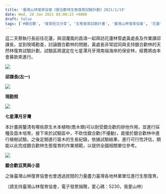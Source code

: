 ```yaml
---
title: '臺灣山林復育協會《銀合歡林生態復育試驗計劃》2021/1/19'
date: Wed, 20 Jan 2021 03:08:22 +0000
draft: false
tags: ['#銀合歡', '復育短文分享', '生態復育試驗計畫', '臺灣山林復育協會', '花蓮', '銀合歡林生態復育']
---
```


這二天蔡執行長前往花蓮，與洄瀾風的昌鴻一起拜訪花蓮林管處黃處長及作業課邱課長，並到現場勘查，討論銀合歡林的問題，黃處長非常認同與支持銀合歡林的天然林復育試驗計劃，試驗區將選定在七星潭月牙灣南端海岸的保安林，經費將由本會募款來進行。

![](https://www.reforestation.tw/wp-content/uploads/2021/01/139235336_4009812245705052_1574295780394084299_n-1.jpg)

**邱課長(左一)**

![](https://www.reforestation.tw/wp-content/uploads/2021/01/139258059_4009812342371709_3556021526213092782_n-1.jpg)

**現勘照**

![](https://www.reforestation.tw/wp-content/uploads/2021/01/139798710_4009812152371728_7648553426169692428_n-2.jpg)

**七星潭月牙灣**

本計畫將釐清有哪些原生木本植物(喬木類)可以耐受銀合歡的排他作用，並進行採種及苗木培育。接下來於試驗區中，不砍伐銀合歡(不擾動)，直接於銀合歡林中進行植樹試驗。之後定期進行苗木的生長紀錄，依據試驗結果，進行可行性評估，期能以此完成銀合歡林生態復育的作業規範，以提供全國相關單位參考。

![](https://www.reforestation.tw/wp-content/uploads/2021/01/138897047_4009812259038384_3930153681214964455_n-1.jpg)

**銀合歡豆莢與小苗**

之後臺灣山林復育協會也會透過民間的力量盡力臺灣各地林業單位進行生態復育。

（請支持臺灣山林復育協會，電子發票捐贈，愛心碼：5230，我愛山林）